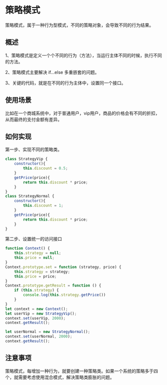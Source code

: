 # 策略模式

策略模式，属于一种行为型模式，不同的策略对象，会导致不同的行为结果。

## 概述

1、策略模式是定义一个个不同的行为（方法），当运行主体不同的时候，执行不同的方法。

2、策略模式主要解决 if...else 多重嵌套的问题。

3、关键的代码，就是在不同的行为主体中，设置同一个接口。

## 使用场景

比如在一个商城系统中，对于普通用户，vip用户，商品的价格会有不同的折扣，从而最终的支付金额有差异。

## 如何实现

第一步、实现不同的策略类。
```javascript
class StrategyVip {
    constructor(){
        this.discount = 0.5;
    }
    getPrice(price){
        return this.discount * price;
    }
}
class StrategyNormal {
    constructor(){
        this.discount = 1;
    }
    getPrice(price){
        return this.discount * price;
    }
}
```
第二步、设置统一的访问接口
```javascript
function Context() {
    this.strategy = null;
    this.price = null;
}
Context.prototype.set = function (strategy, price) {
    this.strategy = strategy;
    this.price = price;
}
Context.prototype.getResult = function () {
    if (this.strategy) {
        console.log(this.strategy.getPrice())
    }
}
let context = new Context();
let userVip = new StrategyVip();
context.set(userVip, 2000);
context.getResult();

let userNormal = new StrategyNormal();
context.set(userNormal, 2000);
context.getResult();
```

## 注意事项

策略模式，每增加一种行为，就要创建一种策略类。如果一个系统的策略多于四个，就需要考虑使用混合模式，解决策略类膨胀的问题。
